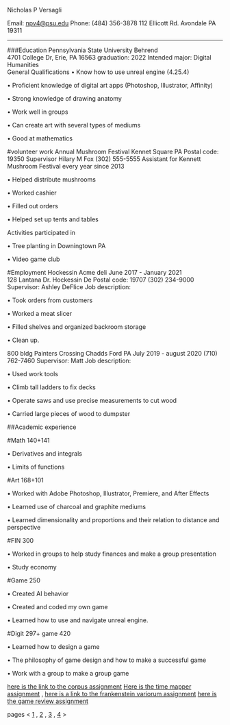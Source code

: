 
Nicholas P Versagli

Email: npv4@psu.edu          Phone: (484) 356-3878         112 Ellicott Rd. Avondale PA 19311
 ____________________________________________________________________________                                                                                                                                                                          
###Education
Pennsylvania State University Behrend                                                                          
4701 College Dr, Erie, PA 16563                                                                                     graduation: 2022
Intended major: Digital Humanities 											
General Qualifications
•	Know how to use unreal engine (4.25.4)

•	Proficient knowledge of digital art apps (Photoshop, Illustrator, Affinity)

•	Strong knowledge of drawing anatomy

•	Work well in groups

•	Can create art with several types of mediums

•	Good at mathematics 

#volunteer work
Annual Mushroom Festival 
Kennet Square PA 
Postal code: 19350
Supervisor Hilary M Fox (302) 555-5555
Assistant for Kennett Mushroom Festival every year since 2013

•	Helped distribute mushrooms

•	Worked cashier 

•	Filled out orders

•	Helped set up tents and tables

Activities participated in

•	Tree planting in Downingtown PA

•	Video game club 

#Employment
Hockessin Acme deli                                                                             June 2017 - January 2021        
128 Lantana Dr. Hockessin De
Postal code: 19707
(302) 234-9000
Supervisor: Ashley DeFlice
Job description:

•	Took orders from customers

•	Worked a meat slicer 

•	Filled shelves and organized backroom storage

•	Clean up.

800 bldg Painters Crossing Chadds Ford PA                                          July 2019 - august 2020
(710) 762-7460
Supervisor: Matt
Job description: 

•	Used work tools

•	Climb tall ladders to fix decks

•	Operate saws and use precise measurements to cut wood

•	Carried large pieces of wood to dumpster

##Academic experience

#Math 140+141

•	Derivatives and integrals

•	Limits of functions

#Art 168+101

•	Worked with Adobe Photoshop, Illustrator, Premiere, and After Effects


•	Learned use of charcoal and graphite mediums

•	Learned dimensionality and proportions and their relation to distance and perspective

#FIN 300

•	Worked in groups to help study finances and make a group presentation

•	Study economy

#Game 250

•	Created AI behavior 

•	Created and coded my own game

•	Learned how to use and navigate unreal engine.

#Digit 297+ game 420

•	Learned how to design a game

•	The philosophy of game design and how to make a successful game 

•	Work with a group to make a group game




[here is the link to the corpus assignment](index5.md) [Here is the time mapper assignment](index6.md) , [here is a link to the frankenstein variorum assignment](variorum.md) [here is the game review assignment](index7.md)


pages < [1](index.md) , [2](index2.md) , [3](index3.md) , [4](index4.md) >

